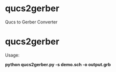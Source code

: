 # qucs2gerber
Qucs to Gerber Converter

<h1>qucs2gerber</h1>

Usage:

<p><b>python qucs2gerber.py -s demo.sch -o output.grb</b></p>
